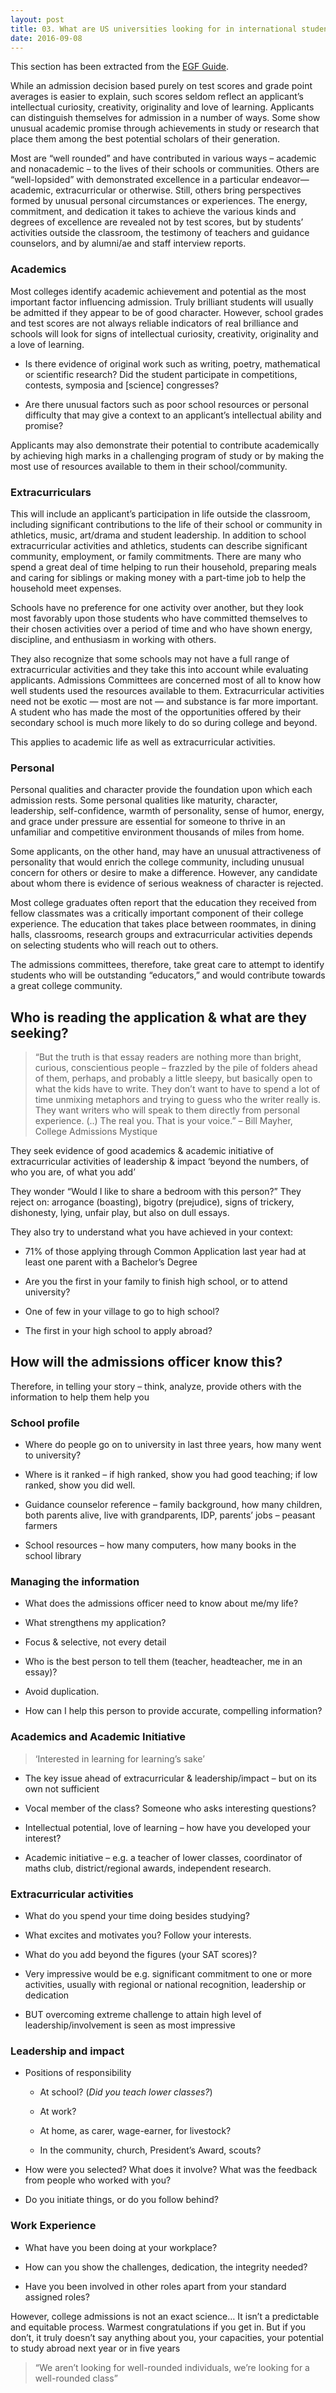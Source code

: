 ```yaml
---
layout: post 
title: 03. What are US universities looking for in international students?
date: 2016-09-08
---
```


This section has been extracted from the [EGF Guide](https://drive.google.com/open?id=0BxcN6nrpsXL6eHlBUHBNaGdTZ00).

While an admission decision based purely on test scores and grade point averages is easier to explain, such scores seldom reflect an applicant’s intellectual curiosity, creativity, originality and love of learning. Applicants can distinguish themselves for admission in a number of ways. Some show unusual academic promise through achievements in study or research that place them among the best potential scholars of their generation.

Most are “well rounded” and have contributed in various ways – academic and nonacademic – to the lives of their schools or communities. Others are “well-lopsided” with demonstrated excellence in a particular endeavor—academic, extracurricular or otherwise. Still, others bring perspectives formed by unusual personal circumstances or experiences. The energy, commitment, and dedication it takes to achieve the various kinds and degrees of excellence are revealed not by test scores, but by students’ activities outside the classroom, the testimony of teachers and guidance counselors, and by alumni/ae and staff interview reports.

### Academics

Most colleges identify academic achievement and potential as the most important factor influencing admission. Truly brilliant students will usually be admitted if they appear to be of good character. However, school grades and test scores are not always reliable indicators of real brilliance and schools will look for signs of intellectual curiosity, creativity, originality and a love of learning.

* Is there evidence of original work such as writing, poetry, mathematical or scientific research? Did the student participate in competitions, contests, symposia and [science] congresses?

* Are there unusual factors such as poor school resources or personal difficulty that may give a context to an applicant’s intellectual ability and promise?

Applicants may also demonstrate their potential to contribute academically by achieving high marks in a challenging program of study or by making the most use of resources available to them in their school/community.

### Extracurriculars

This will include an applicant’s participation in life outside the classroom, including significant contributions to the life of their school or community in athletics, music, art/drama and student leadership. In addition to school extracurricular activities and athletics, students can describe significant community, employment, or family commitments. There are many who spend a great deal of time helping to run their household, preparing meals and caring for siblings or making money with a part-time job to help the household meet expenses.

Schools have no preference for one activity over another, but they look most favorably upon those students who have committed themselves to their chosen activities over a period of time and who have shown energy, discipline, and enthusiasm in working with others.

They also recognize that some schools may not have a full range of extracurricular activities and they take this into account while evaluating applicants. Admissions Committees are concerned most of all to know how well students used the resources available to them. Extracurricular activities need not be exotic — most are not — and substance is far more important. A student who has made the most of the opportunities offered by their secondary school is much more likely to do so during college and beyond.

This applies to academic life as well as extracurricular activities.

### Personal

Personal qualities and character provide the foundation upon which each admission rests. Some personal qualities like maturity, character, leadership, self-confidence, warmth of personality, sense of humor, energy, and grace under pressure are essential for someone to thrive in an unfamiliar and competitive environment thousands of miles from home.

Some applicants, on the other hand, may have an unusual attractiveness of personality that would enrich the college community, including unusual concern for others or desire to make a difference. However, any candidate about whom there is evidence of serious weakness of character is rejected.

Most college graduates often report that the education they received from fellow classmates was a critically important component of their college experience. The education that takes place between roommates, in dining halls, classrooms, research groups and extracurricular activities depends on selecting students who will reach out to others.

The admissions committees, therefore, take great care to attempt to identify students who will be outstanding “educators,” and would contribute towards a great college community.

## Who is reading the application & what are they seeking?

> “But the truth is that essay readers are nothing more than bright, curious, conscientious people – frazzled by the pile of folders ahead of them, perhaps, and probably a little sleepy, but basically open to what the kids have to write. They don’t want to have to spend a lot of time unmixing metaphors and trying to guess who the writer really is. They want writers who will speak to them directly from personal experience. (..) The real you. That is your voice.” – Bill Mayher, College Admissions Mystique

They seek evidence of good academics & academic initiative of extracurricular activities of leadership & impact ‘beyond the numbers, of who you are, of what you add’

They wonder “Would I like to share a bedroom with this person?” They reject on: arrogance (boasting), bigotry (prejudice), signs of trickery, dishonesty, lying, unfair play, but also on dull essays.

They also try to understand what you have achieved in your context:

* 71% of those applying through Common Application last year had at least one parent with a Bachelor’s Degree

* Are you the first in your family to finish high school, or to attend university?

* One of few in your village to go to high school?

* The first in your high school to apply abroad?

## How will the admissions officer know this?

Therefore, in telling your story – think, analyze, provide others with the information to help them help you

### School profile

* Where do people go on to university in last three years, how many went to university?

* Where is it ranked – if high ranked, show you had good teaching; if low ranked, show you did well.

* Guidance counselor reference – family background, how many children, both parents alive, live with grandparents, IDP, parents’ jobs – peasant farmers

* School resources – how many computers, how many books in the school library

### Managing the information

* What does the admissions officer need to know about me/my life?

* What strengthens my application?

* Focus & selective, not every detail

* Who is the best person to tell them (teacher, headteacher, me in an essay)?

* Avoid duplication.

* How can I help this person to provide accurate, compelling information?

### Academics and Academic Initiative

> ‘Interested in learning for learning’s sake’

* The key issue ahead of extracurricular & leadership/impact – but on its own not sufficient

* Vocal member of the class? Someone who asks interesting questions?

* Intellectual potential, love of learning – how have you developed your interest?

* Academic initiative – e.g. a teacher of lower classes, coordinator of maths club, district/regional awards, independent research.

### Extracurricular activities

* What do you spend your time doing besides studying?

* What excites and motivates you? Follow your interests.

* What do you add beyond the figures (your SAT scores)?

* Very impressive would be e.g. significant commitment to one or more activities, usually with regional or national recognition, leadership or dedication

* BUT overcoming extreme challenge to attain high level of leadership/involvement is seen as most impressive

### Leadership and impact

* Positions of responsibility

  * At school? (*Did you teach lower classes?*)

  * At work?

  * At home, as carer, wage-earner, for livestock?

  * In the community, church, President’s Award, scouts?

* How were you selected? What does it involve? What was the feedback from people who worked with you?

* Do you initiate things, or do you follow behind?

### Work Experience

* What have you been doing at your workplace?

* How can you show the challenges, dedication, the integrity needed?

* Have you been involved in other roles apart from your standard assigned roles?

However, college admissions is not an exact science…
It isn’t a predictable and equitable process. Warmest congratulations if you get in. But if you don’t, it truly doesn’t say anything about you, your capacities, your potential to study abroad next year or in five years

> “We aren’t looking for well-rounded individuals, we’re looking for a well-rounded class”
